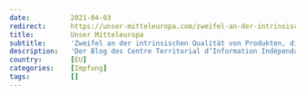 ```yaml
---
date:          2021-04-03
redirect:      https://unser-mitteleuropa.com/zweifel-an-der-intrinsischen-qualitaet-von-produkten-die-als-anti-covid-impfstoffe-praesentiert-werden/
title:         Unser Mitteleuropa
subtitle:      'Zweifel an der intrinsischen Qualität von Produkten, die als Anti-Covid-Impfstoffe präsentiert werden'
description:   'Der Blog des Centre Territorial d’Information Indépendante et d’Avis Pharmaceutiques des Centre Hospitalier de Cholet veröffentlicht einen sehr wichtigen Artikel, der die intrinsische Qualität der als Anti-Covid-Impfstoffe präsentierten Produkte und deren Herstellungsprozesse auf der Grundlage offizieller Dokumente der Europäischen Arzneimittelagentur (EMA) in Frage stellt. Avec l’éclairage de Madame Catherine FRADE, Docteur en pharmacie, et ancienne […]'
country:       [EU]
categories:    [Impfung]
tags:          []
---
```

